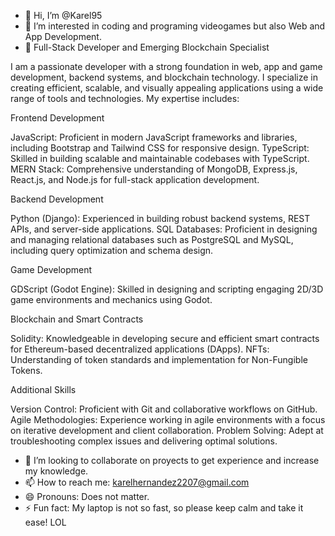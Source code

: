 - 👋 Hi, I’m @Karel95
- 👀 I’m interested in coding and programing videogames but also Web and App Development. 
- 🌱 Full-Stack Developer and Emerging Blockchain Specialist

I am a passionate developer with a strong foundation in web, app and game development, backend systems, and blockchain technology. I specialize in creating efficient, scalable, and visually appealing applications using a wide range of tools and technologies. My expertise includes:

Frontend Development

JavaScript: Proficient in modern JavaScript frameworks and libraries, including Bootstrap and Tailwind CSS for responsive design.
TypeScript: Skilled in building scalable and maintainable codebases with TypeScript.
MERN Stack: Comprehensive understanding of MongoDB, Express.js, React.js, and Node.js for full-stack application development.

Backend Development

Python (Django): Experienced in building robust backend systems, REST APIs, and server-side applications.
SQL Databases: Proficient in designing and managing relational databases such as PostgreSQL and MySQL, including query optimization and schema design.

Game Development

GDScript (Godot Engine): Skilled in designing and scripting engaging 2D/3D game environments and mechanics using Godot.

Blockchain and Smart Contracts

Solidity: Knowledgeable in developing secure and efficient smart contracts for Ethereum-based decentralized applications (DApps).
NFTs: Understanding of token standards and implementation for Non-Fungible Tokens.

Additional Skills

Version Control: Proficient with Git and collaborative workflows on GitHub.
Agile Methodologies: Experience working in agile environments with a focus on iterative development and client collaboration.
Problem Solving: Adept at troubleshooting complex issues and delivering optimal solutions.

- 💞️ I’m looking to collaborate on proyects to get experience and increase my knowledge.
- 📫 How to reach me: karelhernandez2207@gmail.com
- 😄 Pronouns: Does not matter.
- ⚡ Fun fact: My laptop is not so fast, so please keep calm and take it ease! LOL

<!---
Karel95/Karel95 is a ✨ special ✨ repository because its `README.md` (this file) appears on your GitHub profile.
You can click the Preview link to take a look at your changes.
--->
